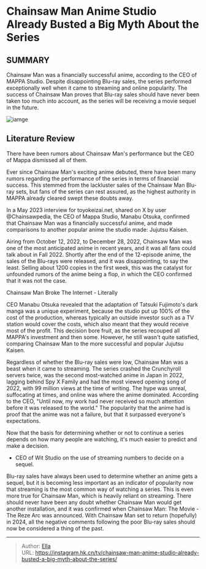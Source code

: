 # Chainsaw Man Anime Studio Already Busted a Big Myth About the Series


## SUMMARY 



  Chainsaw Man was a financially successful anime, according to the CEO of MAPPA Studio.   Despite disappointing Blu-ray sales, the series performed exceptionally well when it came to streaming and online popularity.   The success of Chainsaw Man proves that Blu-ray sales should have never been taken too much into account, as the series will be receiving a movie sequel in the future.  

![iamge](https://static1.srcdn.com/wordpress/wp-content/uploads/2024/01/denji-and-makima-from-chainsaw-man.jpg)

## Literature Review
There have been rumors about Chainsaw Man&#39;s performance but the CEO of Mappa dismissed all of them.




Ever since Chainsaw Man&#39;s exciting anime debuted, there have been many rumors regarding the performance of the series in terms of financial success. This stemmed from the lackluster sales of the Chainsaw Man Blu-ray sets, but fans of the series can rest assured, as the highest authority in MAPPA already cleared swept these doubts away.




In a May 2023 interview for toyokeizai.net, shared on X by user @Chainsawpedia, the CEO of Mappa Studio, Manabu Otsuka, confirmed that Chainsaw Man was a financially successful anime, and made comparisons to another popular anime the studio made: Jujutsu Kaisen.


 

Airing from October 12, 2022, to December 28, 2022, Chainsaw Man was one of the most anticipated anime in recent years, and it was all fans could talk about in Fall 2022. Shortly after the end of the 12-episode anime, the sales of the Blu-rays were released, and it was disappointing, to say the least. Selling about 1200 copies in the first week, this was the catalyst for unfounded rumors of the anime being a flop, in which the CEO confirmed that it was not the case.


 Chainsaw Man Broke The Internet - Literally 

 




CEO Manabu Otsuka revealed that the adaptation of Tatsuki Fujimoto&#39;s dark manga was a unique experiment, because the studio put up 100% of the cost of the production, whereas typically an outside investor such as a TV station would cover the costs, which also meant that they would receive most of the profit. This decision bore fruit, as the series recouped all MAPPA&#39;s investment and then some. However, he still wasn&#39;t quite satisfied, comparing Chainsaw Man to the more successful and popular Jujutsu Kaisen.

Regardless of whether the Blu-ray sales were low, Chainsaw Man was a beast when it came to streaming. The series crashed the Crunchyroll servers twice, was the second most-watched anime in Japan in 2022, lagging behind Spy X Family and had the most viewed opening song of 2022, with 99 million views at the time of writing. The hype was unreal, suffocating at times, and online was where the anime dominated. According to the CEO, &#34;Until now, my work had never received so much attention before it was released to the world.&#34; The popularity that the anime had is proof that the anime was not a failure, but that it surpassed everyone&#39;s expectations.





 



Now that the basis for determining whether or not to continue a series depends on how many people are watching, it&#39;s much easier to predict and make a decision.


- CEO of Wit Studio on the use of streaming numbers to decide on a sequel.




Blu-ray sales have always been used to determine whether an anime gets a sequel, but it is becoming less important as an indicator of popularity now that streaming is the most common way of watching a series. This is even more true for Chainsaw Man, which is heavily reliant on streaming. There should never have been any doubt whether Chainsaw Man would get another installation, and it was confirmed when Chainsaw Man: The Movie - The Reze Arc was announced. With Chainsaw Man set to return (hopefully) in 2024, all the negative comments following the poor Blu-ray sales should now be considered a thing of the past.






---

> Author: [Ella](https://instagram.hk.cn/)  
> URL: https://instagram.hk.cn/tv/chainsaw-man-anime-studio-already-busted-a-big-myth-about-the-series/  

